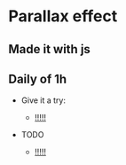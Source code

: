 # Parallax effect

## Made it with js 

## Daily of 1h

- Give it a try:

  - [!!!!!](https://byrongbp.github.io/css-parallax-thing/)
   
- TODO
  - [!!!!!](./TODO.md)
